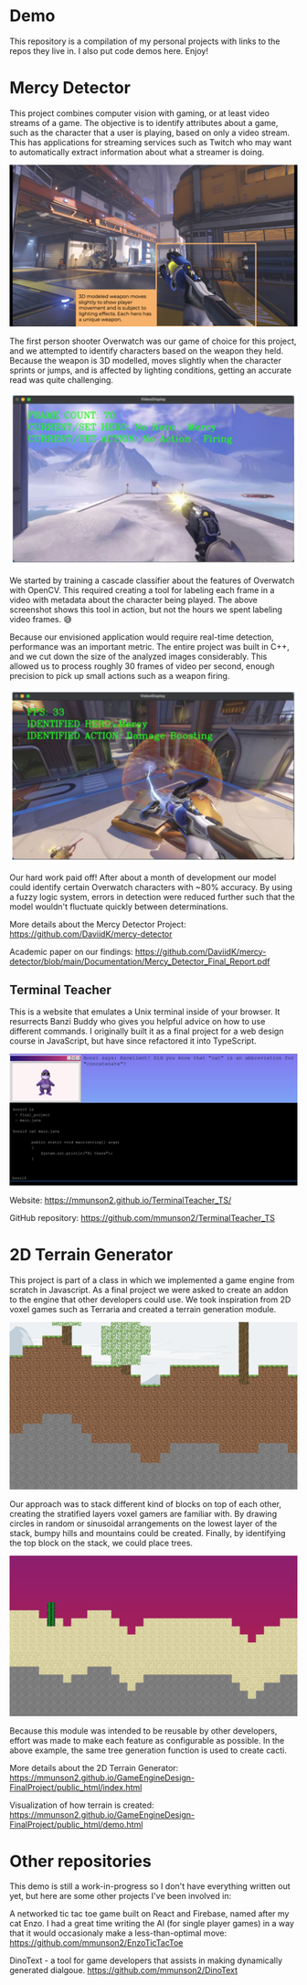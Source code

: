 # Demo

This repository is a compilation of my personal projects with links to the repos they live in. I also put code demos here. Enjoy!

# Mercy Detector

This project combines computer vision with gaming, or at least video streams of a game. The objective is to identify attributes about a game, such as the character that a user is playing, based on only a video stream. This has applications for streaming services such as Twitch who may want to automatically extract information about what a streamer is doing.

![Mercy's Heads Up Display. The 3D modelled weapon moves slightly to show player movement and is subject to lighting effects. Each hero has a unique weapon](https://raw.githubusercontent.com/DaviidK/mercy-detector/main/Documentation/Images/hero_demo.png)

The first person shooter Overwatch was our game of choice for this project, and we attempted to identify characters based on the weapon they held. Because the weapon is 3D modelled, moves slightly when the character sprints or jumps, and is affected by lighting conditions, getting an accurate read was quite challenging.

![Cascade Training Tool. In order to train a cascade classifier model, a tool was created to quickly add metadata to frames of a video about the hero being played](https://raw.githubusercontent.com/mmunson2/demo/main/im/Cascade_Trainer.png)

We started by training a cascade classifier about the features of Overwatch with OpenCV. This required creating a tool for labeling each frame in a video with metadata about the character being played. The above screenshot shows this tool in action, but not the hours we spent labeling video frames. :sweat_smile:
    
Because our envisioned application would require real-time detection, performance was an important metric. The entire project was built in C++, and we cut down the size of the analyzed images considerably. This allowed us to process roughly 30 frames of video per second, enough precision to pick up small actions such as a weapon firing.

![Output overlay. Text is placed on top of game footage identifying the hero being played and the weapon they're carrying](https://raw.githubusercontent.com/mmunson2/demo/main/im/Hero_Identification.png)

Our hard work paid off! After about a month of development our model could identify certain Overwatch characters with ~80% accuracy. By using a fuzzy logic system, errors in detection were reduced further such that the model wouldn't fluctuate quickly between determinations.  
   
More details about the Mercy Detector Project: https://github.com/DaviidK/mercy-detector
   
Academic paper on our findings: https://github.com/DaviidK/mercy-detector/blob/main/Documentation/Mercy_Detector_Final_Report.pdf

## Terminal Teacher

This is a website that emulates a Unix terminal inside of your browser. It resurrects Banzi Buddy who gives you helpful advice on how to use different commands. I originally built it as a final project for a web design course in JavaScript, but have since refactored it into TypeScript.

![Terminal Teacher - a website to help a user learn the Unix terminal.](https://raw.githubusercontent.com/mmunson2/demo/main/im/Terminal_Teacher.png)

Website: https://mmunson2.github.io/TerminalTeacher_TS/

GitHub repository: https://github.com/mmunson2/TerminalTeacher_TS

# 2D Terrain Generator

This project is part of a class in which we implemented a game engine from scratch in Javascript. As a final project we were asked to create an addon to the engine that other developers could use. We took inspiration from 2D voxel games such as Terraria and created a terrain generation module.

![Example of what 2D voxel terrain looks like](https://raw.githubusercontent.com/mmunson2/demo/main/im/Terrain_Example1.png)

Our approach was to stack different kind of blocks on top of each other, creating the stratified layers voxel gamers are familiar with. By drawing circles in random or sinusoidal arrangements on the lowest layer of the stack, bumpy hills and mountains could be created. Finally, by identifying the top block on the stack, we could place trees.

![Another terrain generation example](https://raw.githubusercontent.com/mmunson2/demo/main/im/Terrain_Example2.png)

Because this module was intended to be reusable by other developers, effort was made to make each feature as configurable as possible. In the above example, the same tree generation function is used to create cacti.

More details about the 2D Terrain Generator: https://mmunson2.github.io/GameEngineDesign-FinalProject/public_html/index.html

Visualization of how terrain is created: https://mmunson2.github.io/GameEngineDesign-FinalProject/public_html/demo.html

# Other repositories

This demo is still a work-in-progress so I don't have everything written out yet, but here are some other projects I've been involved in:  
  
A networked tic tac toe game built on React and Firebase, named after my cat Enzo. I had a great time writing the AI (for single player games) in a way that it would occasionaly make a less-than-optimal move:  
https://github.com/mmunson2/EnzoTicTacToe  

DinoText - a tool for game developers that assists in making dynamically generated dialgoue. 
https://github.com/mmunson2/DinoText
